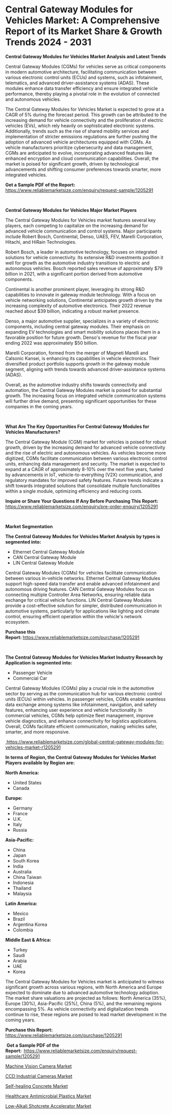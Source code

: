 <p><h1>Central Gateway Modules for Vehicles Market: A Comprehensive Report of its Market Share & Growth Trends 2024 - 2031</h1></p><p><strong>Central Gateway Modules for Vehicles Market Analysis and Latest Trends</strong></p>
<p><p>Central Gateway Modules (CGMs) for vehicles serve as critical components in modern automotive architecture, facilitating communication between various electronic control units (ECUs) and systems, such as infotainment, telematics, and advanced driver-assistance systems (ADAS). These modules enhance data transfer efficiency and ensure integrated vehicle performance, thereby playing a pivotal role in the evolution of connected and autonomous vehicles.</p><p>The Central Gateway Modules for Vehicles Market is expected to grow at a CAGR of 5% during the forecast period. This growth can be attributed to the increasing demand for vehicle connectivity and the proliferation of electric vehicles (EVs), which rely heavily on sophisticated electronic systems. Additionally, trends such as the rise of shared mobility services and implementation of stricter emissions regulations are further pushing the adoption of advanced vehicle architectures equipped with CGMs. As vehicle manufacturers prioritize cybersecurity and data management, CGMs are anticipated to evolve, incorporating advanced features like enhanced encryption and cloud communication capabilities. Overall, the market is poised for significant growth, driven by technological advancements and shifting consumer preferences towards smarter, more integrated vehicles.</p></p>
<p><strong>Get a Sample PDF of the Report:&nbsp;</strong> <a href="https://www.reliablemarketsize.com/enquiry/request-sample/1205291?utm_campaign=1592&utm_medium=2&utm_source=Github&utm_content=ia&utm_term=16102024&utm_id=central-gateway-modules-for-vehicles">https://www.reliablemarketsize.com/enquiry/request-sample/1205291</a></p>
<p>&nbsp;</p>
<p><strong>Central Gateway Modules for Vehicles Major Market Players</strong></p>
<p><p>The Central Gateway Modules for Vehicles market features several key players, each competing to capitalize on the increasing demand for advanced vehicle communication and control systems. Major participants include Robert Bosch, Continental, Denso, UAES, FEV, Marelli Corporation, Hitachi, and HiRain Technologies.</p><p>Robert Bosch, a leader in automotive technology, focuses on integrated solutions for vehicle connectivity. Its extensive R&D investments position it well for growth as the automotive industry transitions to electric and autonomous vehicles. Bosch reported sales revenue of approximately $79 billion in 2021, with a significant portion derived from automotive components.</p><p>Continental is another prominent player, leveraging its strong R&D capabilities to innovate in gateway module technology. With a focus on vehicle networking solutions, Continental anticipates growth driven by the increasing complexity of automotive electronics. Their 2022 revenue reached about $39 billion, indicating a robust market presence.</p><p>Denso, a major automotive supplier, specializes in a variety of electronic components, including central gateway modules. Their emphasis on expanding EV technologies and smart mobility solutions places them in a favorable position for future growth. Denso's revenue for the fiscal year ending 2022 was approximately $50 billion.</p><p>Marelli Corporation, formed from the merger of Magneti Marelli and Calsonic Kansei, is enhancing its capabilities in vehicle electronics. Their diversified product portfolio supports growth in the gateway module segment, aligning with trends towards advanced driver-assistance systems (ADAS).</p><p>Overall, as the automotive industry shifts towards connectivity and automation, the Central Gateway Modules market is poised for substantial growth. The increasing focus on integrated vehicle communication systems will further drive demand, presenting significant opportunities for these companies in the coming years.</p></p>
<p>&nbsp;</p>
<p><strong>What Are The Key Opportunities For Central Gateway Modules for Vehicles Manufacturers?</strong></p>
<p><p>The Central Gateway Module (CGM) market for vehicles is poised for robust growth, driven by the increasing demand for advanced vehicle connectivity and the rise of electric and autonomous vehicles. As vehicles become more digitized, CGMs facilitate communication between various electronic control units, enhancing data management and security. The market is expected to expand at a CAGR of approximately 8-10% over the next five years, fueled by advancements in IoT, vehicle-to-everything (V2X) communication, and regulatory mandates for improved safety features. Future trends indicate a shift towards integrated solutions that consolidate multiple functionalities within a single module, optimizing efficiency and reducing costs.</p></p>
<p><strong>Inquire or Share Your Questions If Any Before Purchasing This Report:</strong> <a href="https://www.reliablemarketsize.com/enquiry/pre-order-enquiry/1205291?utm_campaign=1592&utm_medium=2&utm_source=Github&utm_content=ia&utm_term=16102024&utm_id=central-gateway-modules-for-vehicles">https://www.reliablemarketsize.com/enquiry/pre-order-enquiry/1205291</a></p>
<p>&nbsp;</p>
<p><strong>Market Segmentation</strong></p>
<p><strong>The Central Gateway Modules for Vehicles Market Analysis by types is segmented into:</strong></p>
<p><ul><li>Ethernet Central Gateway Module</li><li>CAN Central Gateway Module</li><li>LIN Central Gateway Module</li></ul></p>
<p><p>Central Gateway Modules (CGMs) for vehicles facilitate communication between various in-vehicle networks. Ethernet Central Gateway Modules support high-speed data transfer and enable advanced infotainment and autonomous driving features. CAN Central Gateway Modules focus on connecting multiple Controller Area Networks, ensuring reliable data exchange for critical vehicle functions. LIN Central Gateway Modules provide a cost-effective solution for simpler, distributed communication in automotive systems, particularly for applications like lighting and climate control, ensuring efficient operation within the vehicle's network ecosystem.</p></p>
<p><strong>Purchase this Report:&nbsp;</strong><a href="https://www.reliablemarketsize.com/purchase/1205291?utm_campaign=1592&utm_medium=2&utm_source=Github&utm_content=ia&utm_term=16102024&utm_id=central-gateway-modules-for-vehicles">https://www.reliablemarketsize.com/purchase/1205291</a></p>
<p>&nbsp;</p>
<p><strong>The Central Gateway Modules for Vehicles Market Industry Research by Application is segmented into:</strong></p>
<p><ul><li>Passenger Vehicle</li><li>Commercial Car</li></ul></p>
<p><p>Central Gateway Modules (CGMs) play a crucial role in the automotive sector by serving as the communication hub for various electronic control units (ECUs) within vehicles. In passenger vehicles, CGMs enable seamless data exchange among systems like infotainment, navigation, and safety features, enhancing user experience and vehicle functionality. In commercial vehicles, CGMs help optimize fleet management, improve vehicle diagnostics, and enhance connectivity for logistics applications. Overall, CGMs facilitate efficient communication, making vehicles safer, smarter, and more responsive.</p></p>
<p><a href="https://www.reliablemarketsize.com/global-central-gateway-modules-for-vehicles-market-r1205291?utm_campaign=1592&utm_medium=2&utm_source=Github&utm_content=ia&utm_term=16102024&utm_id=central-gateway-modules-for-vehicles">&nbsp;https://www.reliablemarketsize.com/global-central-gateway-modules-for-vehicles-market-r1205291</a></p>
<p><strong>In terms of Region, the Central Gateway Modules for Vehicles Market Players available by Region are:</strong></p>
<p>
    <p> <strong> North America: </strong>
        <ul>
            <li>United States</li>
            <li>Canada</li>
        </ul>
        </p> 
    <p> <strong> Europe: </strong>
        <ul>
            <li>Germany</li>
            <li>France</li>
            <li>U.K.</li>
            <li>Italy</li>
            <li>Russia</li>
        </ul>
        </p> 
    <p> <strong> Asia-Pacific: </strong>
        <ul>
            <li>China</li>
            <li>Japan</li>
            <li>South Korea</li>
            <li>India</li>
            <li>Australia</li>
            <li>China Taiwan</li>
            <li>Indonesia</li>
            <li>Thailand</li>
            <li>Malaysia</li>
        </ul>
        </p> 
    <p> <strong> Latin America: </strong>
        <ul>
            <li>Mexico</li>
            <li>Brazil</li>
            <li>Argentina Korea</li>
            <li>Colombia</li>
        </ul>
        </p> 
    <p> <strong> Middle East & Africa: </strong>
        <ul>
            <li>Turkey</li>
            <li>Saudi</li>
            <li>Arabia</li>
            <li>UAE</li>
            <li>Korea</li>
        </ul>
    </p>
    </p>
<p><p>The Central Gateway Modules for Vehicles market is anticipated to witness significant growth across various regions, with North America and Europe expected to dominate due to advanced automotive technology adoption. The market share valuations are projected as follows: North America (35%), Europe (30%), Asia-Pacific (25%), China (5%), and the remaining regions encompassing 5%. As vehicle connectivity and digitalization trends continue to rise, these regions are poised to lead market development in the coming years.</p></p>
<p><strong>Purchase this Report: </strong><a href="https://www.reliablemarketsize.com/purchase/1205291?utm_campaign=1592&utm_medium=2&utm_source=Github&utm_content=ia&utm_term=16102024&utm_id=central-gateway-modules-for-vehicles">https://www.reliablemarketsize.com/purchase/1205291</a></p>
<p>&nbsp;<strong>Get a Sample PDF of the Report:&nbsp;&nbsp;</strong><a href="https://www.reliablemarketsize.com/enquiry/request-sample/1205291?utm_campaign=1592&utm_medium=2&utm_source=Github&utm_content=ia&utm_term=16102024&utm_id=central-gateway-modules-for-vehicles">https://www.reliablemarketsize.com/enquiry/request-sample/1205291</a></p>
<p><strong></strong></p>
<p><p><a href="https://www.linkedin.com/pulse/global-machine-vision-camera-market-analysis-key-trends-dqfvc?utm_campaign=1592&utm_medium=2&utm_source=Github&utm_content=ia&utm_term=16102024&utm_id=central-gateway-modules-for-vehicles">Machine Vision Camera Market</a></p><p><a href="https://www.linkedin.com/pulse/global-ccd-industrial-cameras-nexus-sector-confluences-regional-1xk7c?trk=public_post_embed_feed-article-content&utm_campaign=1592&utm_medium=2&utm_source=Github&utm_content=ia&utm_term=16102024&utm_id=central-gateway-modules-for-vehicles">CCD Industrial Cameras Market</a></p><p><a href="https://www.linkedin.com/pulse/global-self-healing-concrete-market-opportunities-challenges2024-q8foc?trk=public_post_embed_feed-article-content&utm_campaign=1592&utm_medium=2&utm_source=Github&utm_content=ia&utm_term=16102024&utm_id=central-gateway-modules-for-vehicles">Self-healing Concrete Market</a></p><p><a href="https://www.linkedin.com/pulse/global-perspectives-healthcare-antimicrobial-plastics-market-tq4vc?utm_campaign=1592&utm_medium=2&utm_source=Github&utm_content=ia&utm_term=16102024&utm_id=central-gateway-modules-for-vehicles">Healthcare Antimicrobial Plastics Market</a></p><p><a href="https://www.linkedin.com/pulse/market-forecasting-change-global-low-alkali-shotcrete-accelerator-xpfyc?trk=public_post_embed_feed-article-content&utm_campaign=1592&utm_medium=2&utm_source=Github&utm_content=ia&utm_term=16102024&utm_id=central-gateway-modules-for-vehicles">Low-Alkali Shotcrete Accelerator Market</a></p></p>